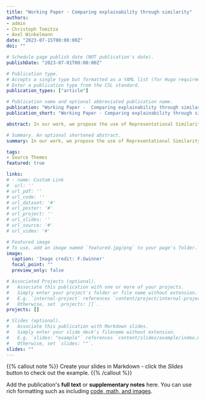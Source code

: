```yaml
---
title: "Working Paper - Comparing explainability through similarity"
authors:
- admin
- Christoph Tomitza
- Axel Winkelmann
date: "2023-07-15T00:00:00Z"
doi: ""

# Schedule page publish date (NOT publication's date).
publishDate: "2023-07-01T00:00:00Z"

# Publication type.
# Accepts a single type but formatted as a YAML list (for Hugo requirements).
# Enter a publication type from the CSL standard.
publication_types: ["article"]

# Publication name and optional abbreviated publication name.
publication: "Working Paper -  Comparing explainability through similarity"
publication_short: "Working Paper - Comparing explainability through similarity"

abstract: In our work, we propose the use of Representational Similarity Analysis (RSA) for explainable AI (XAI) approaches, intending to gain further insights into Machine Learning (ML) models as well as their explanations. We created a computational evaluative study to demonstrate that Similarity Analysis of explanations can contribute to a better understanding of XAI-based decision support systems. In our study, we address how the application of our approach can be leveraged to analyze the robustness of explanations for several different underlying types of changes in the ML Pipeline. The study results further indicate that changes in the ML pipeline, such as an altered preprocessing or a different machine learning model, lead to different explanations and to which extent the similarity changes. Similarity analysis of explanations allows practitioners to monitor explanation robustness and compare different XAI systems for the same decisions.Conjointly to the results and practical use in operationalized ML, as well as the bene- fits and limitations of the approach, we discuss insights into the field of computational neuroscience and neural information processing

# Summary. An optional shortened abstract.
summary: In our work, we propose the use of Representational Similarity Analysis (RSA) for explainable AI (XAI) approaches, intending to gain further insights into Machine Learning (ML) models as well as their explanations.

tags:
- Source Themes
featured: true

links:
# - name: Custom Link
#  url: ''
# url_pdf: ''
# url_code: ''
# url_dataset: '#'
# url_poster: '#'
# url_project: ''
# url_slides: ''
# url_source: '#'
# url_video: '#'

# Featured image
# To use, add an image named `featured.jpg/png` to your page's folder. 
image:
  caption: 'Image credit: F.Gwinner'
  focal_point: ""
  preview_only: false 

# Associated Projects (optional).
#   Associate this publication with one or more of your projects.
#   Simply enter your project's folder or file name without extension.
#   E.g. `internal-project` references `content/project/internal-project/index.md`.
#   Otherwise, set `projects: []`.
projects: []

# Slides (optional).
#   Associate this publication with Markdown slides.
#   Simply enter your slide deck's filename without extension.
#   E.g. `slides: "example"` references `content/slides/example/index.md`.
#   Otherwise, set `slides: ""`.
slides: ""
---
```


{{% callout note %}}
Create your slides in Markdown - click the *Slides* button to check out the example.
{{% /callout %}}

Add the publication's **full text** or **supplementary notes** here. You can use rich formatting such as including [code, math, and images](https://docs.hugoblox.com/content/writing-markdown-latex/).
